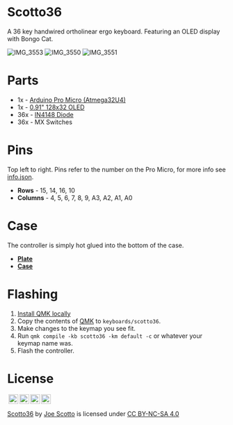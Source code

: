 # Scotto36
A 36 key handwired ortholinear ergo keyboard. Featuring an OLED display with Bongo Cat.

![IMG_3553](https://user-images.githubusercontent.com/8194147/191559764-12b65543-1ca8-4dc2-a64d-7f86911f9ffd.jpg)
![IMG_3550](https://user-images.githubusercontent.com/8194147/191559971-9f1b0120-8619-4255-9f1e-28dc2444472d.jpg)
![IMG_3551](https://user-images.githubusercontent.com/8194147/191560489-4e630d53-32f9-4454-8af2-f948c1dc0cc4.jpg)

# Parts
- 1x - [Arduino Pro Micro (Atmega32U4)](https://amzn.to/3LwgAUq)
- 1x - [0.91" 128x32 OLED](https://amzn.to/3faLsxX)
- 36x - [IN4148 Diode](https://amzn.to/3DMbQZ5)
- 36x - MX Switches

# Pins
Top left to right. Pins refer to the number on the Pro Micro, for more info see [info.json](https://github.com/joe-scotto/keyboards/blob/279ef4b5774a471f732d44aca75e899c2be74ed2/Scotto36/QMK/info.json).
- **Rows** - 15, 14, 16, 10
- **Columns** - 4, 5, 6, 7, 8, 9, A3, A2, A1, A0

# Case
The controller is simply hot glued into the bottom of the case.
- [**Plate**](Scotto36/Case/Plate.stl)
- [**Case**](Scotto36/Case/Case.stl)

# Flashing
1. [Install QMK locally](https://github.com/qmk/qmk_firmware)
2. Copy the contents of [QMK](Scotto36/QMK) to `keyboards/scotto36`.
3. Make changes to the keymap you see fit.
4. Run `qmk compile -kb scotto36 -km default -c` or whatever your keymap name was.
5. Flash the controller.

# License
<img style="height:22px!important;margin-left:3px;vertical-align:text-bottom;" src="https://mirrors.creativecommons.org/presskit/icons/cc.svg?ref=chooser-v1"><img style="height:22px!important;margin-left:3px;vertical-align:text-bottom;" src="https://mirrors.creativecommons.org/presskit/icons/by.svg?ref=chooser-v1"><img style="height:22px!important;margin-left:3px;vertical-align:text-bottom;" src="https://mirrors.creativecommons.org/presskit/icons/nc.svg?ref=chooser-v1"><img style="height:22px!important;margin-left:3px;vertical-align:text-bottom;" src="https://mirrors.creativecommons.org/presskit/icons/sa.svg?ref=chooser-v1"></a></p>
<p xmlns:cc="http://creativecommons.org/ns#" xmlns:dct="http://purl.org/dc/terms/"><a property="dct:title" rel="cc:attributionURL" href="https://github.com/joe-scotto/keyboards/tree/main/Scotto36">Scotto36</a> by <a rel="cc:attributionURL dct:creator" property="cc:attributionName" href="https://github.com/joe-scotto">Joe Scotto</a> is licensed under <a href="http://creativecommons.org/licenses/by-nc-sa/4.0/?ref=chooser-v1" target="_blank" rel="license noopener noreferrer" style="display:inline-block;">CC BY-NC-SA 4.0

